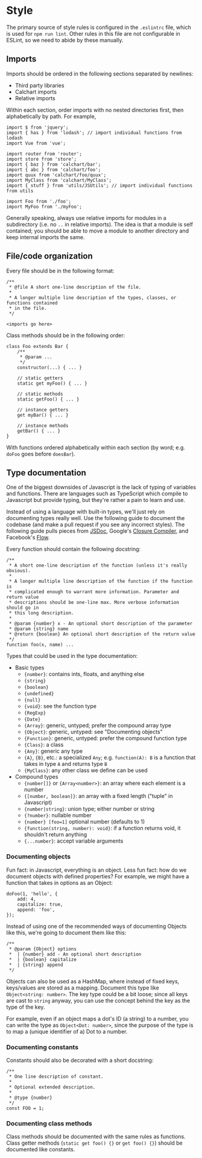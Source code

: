 # Style

The primary source of style rules is configured in the `.eslintrc` file, which is used for `npm run lint`. Other rules in this file are not configurable in ESLint, so we need to abide by these manually.

## Imports

Imports should be ordered in the following sections separated by newlines:

- Third party libraries
- Calchart imports
- Relative imports

Within each section, order imports with no nested directories first, then alphabetically by path. For example,

```
import $ from 'jquery';
import { has } from 'lodash'; // import individual functions from lodash
import Vue from 'vue';

import router from 'router';
import store from 'store';
import { baz } from 'calchart/bar';
import { abc } from 'calchart/foo';
import quux from 'calchart/foo/quux';
import MyClass from 'calchart/MyClass';
import { stuff } from 'utils/JSUtils'; // import individual functions from utils

import Foo from './foo';
import MyFoo from './myFoo';
```

Generally speaking, always use relative imports for modules in a subdirectory (i.e. no `..` in relative imports). The idea is that a module is self contained; you should be able to move a module to another directory and keep internal imports the same.

## File/code organization

Every file should be in the following format:

```
/**
 * @file A short one-line description of the file.
 *
 * A longer multiple line description of the types, classes, or functions contained
 * in the file.
 */

<imports go here>
```

Class methods should be in the following order:

```
class Foo extends Bar {
    /**
     * @param ...
     */
    constructor(...) { ... }

    // static getters
    static get myFoo() { ... }

    // static methods
    static getFoo() { ... }

    // instance getters
    get myBar() { ... }

    // instance methods
    getBar() { ... }
}
```

With functions ordered alphabetically within each section (by word; e.g. `doFoo` goes before `doesBar`).

## Type documentation

One of the biggest downsides of Javascript is the lack of typing of variables and functions. There are languages such as TypeScript which compile to Javascript but provide typing, but they're rather a pain to learn and use.

Instead of using a language with built-in types, we'll just rely on documenting types really well. Use the following guide to document the codebase (and make a pull request if you see any incorrect styles). The following guide pulls pieces from [JSDoc](http://usejsdoc.org/tags-type.html), Google's [Closure Compiler](https://github.com/google/closure-compiler/wiki/Annotating-JavaScript-for-the-Closure-Compiler#type-expressions), and Facebook's [Flow](https://flow.org/en/docs/types/).

Every function should contain the following docstring:

```
/**
 * A short one-line description of the function (unless it's really obvious).
 *
 * A longer multiple line description of the function if the function is
 * complicated enough to warrant more information. Parameter and return value
 * descriptions should be one-line max. More verbose information should go in
 * this long description.
 *
 * @param {number} x - An optional short description of the parameter
 * @param {string} name
 * @return {boolean} An optional short description of the return value
 */
function foo(x, name) ...
```

Types that could be used in the type documentation:

- Basic types
    - `{number}`: contains ints, floats, and anything else
    - `{string}`
    - `{boolean}`
    - `{undefined}`
    - `{null}`
    - `{void}`: see the function type
    - `{RegExp}`
    - `{Date}`
    - `{Array}`: generic, untyped; prefer the compound array type
    - `{Object}`: generic, untyped: see "Documenting objects"
    - `{Function}`: generic, untyped: prefer the compound function type
    - `{Class}`: a class
    - `{Any}`: generic any type
    - `{A}`, `{B}`, etc.: a specialized `Any`; e.g. `function(A): B` is a function that takes in type `A` and returns type `B`
    - `{MyClass}`: any other class we define can be used
- Compound types
    - `{number[]}` or `{Array<number>}`: an array where each element is a number
    - `{[number, boolean]}`: an array with a fixed length ("tuple" in Javascript)
    - `{number|string}`: union type; either number or string
    - `{?number}`: nullable number
    - `{number} [foo=1]` optional number (defaults to 1)
    - `{function(string, number): void}`: if a function returns void, it shouldn't return anything
    - `{...number}`: accept variable arguments

### Documenting objects

Fun fact: in Javascript, everything is an object. Less fun fact: how do we document objects with defined properties? For example, we might have a function that takes in options as an Object:

```
doFoo(1, 'hello', {
    add: 4,
    capitalize: true,
    append: 'foo',
});
```

Instead of using one of the recommended ways of documenting Objects like this, we're going to document them like this:

```
/**
 * @param {Object} options
 *  | {number} add - An optional short description
 *  | {boolean} capitalize
 *  | {string} append
 */
```

Objects can also be used as a HashMap, where instead of fixed keys, keys/values are stored as a mapping. Document this type like `Object<string: number>`. The key type could be a bit loose; since all keys are cast to `string` anyway, you can use the concept behind the key as the type of the key.

For example, even if an object maps a dot's ID (a string) to a number, you can write the type as `Object<Dot: number>`, since the purpose of the type is to map a (unique identifier of a) Dot to a number.

### Documenting constants

Constants should also be decorated with a short docstring:

```
/**
 * One line description of constant.
 *
 * Optional extended description.
 *
 * @type {number}
 */
const FOO = 1;
```

### Documenting class methods

Class methods should be documented with the same rules as functions. Class getter methods (`static get foo() {}` or `get foo() {}`) should be documented like constants.

